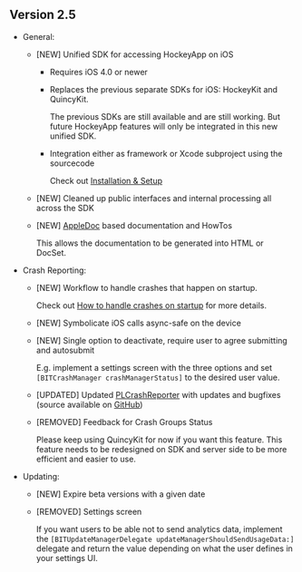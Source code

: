 ## Version 2.5

- General:
	- [NEW] Unified SDK for accessing HockeyApp on iOS
		- Requires iOS 4.0 or newer
		- Replaces the previous separate SDKs for iOS: HockeyKit and QuincyKit.
		
		  The previous SDKs are still available and are still working. But future
		  HockeyApp features will only be integrated in this new unified SDK.
		- Integration either as framework or Xcode subproject using the sourcecode
		
		  Check out [Installation & Setup](Guide-Installation-Setup)
	- [NEW] Cleaned up public interfaces and internal processing all across the SDK
	- [NEW] [AppleDoc](http://gentlebytes.com/appledoc/) based documentation and HowTos
	
		This allows the documentation to be generated into HTML or DocSet.
- Crash Reporting:
	- [NEW] Workflow to handle crashes that happen on startup.
	
		Check out [How to handle crashes on startup](HowTo-Handle-Crashes-On-Startup) for more details.

	- [NEW] Symbolicate iOS calls async-safe on the device
	- [NEW] Single option to deactivate, require user to agree submitting and autosubmit
		
		E.g. implement a settings screen with the three options and set
		`[BITCrashManager crashManagerStatus]` to the desired user value.
	- [UPDATED] Updated [PLCrashReporter](https://code.google.com/p/plcrashreporter/) with updates and bugfixes (source available on [GitHub](https://github.com/bitstadium/PLCrashReporter))
	- [REMOVED] Feedback for Crash Groups Status
		
		Please keep using QuincyKit for now if you want this feature. This feature needs to be
		redesigned on SDK and server side to be more efficient and easier to use.
- Updating:
	- [NEW] Expire beta versions with a given date
	- [REMOVED] Settings screen

		If you want users to be able not to send analytics data, implement the
		`[BITUpdateManagerDelegate updateManagerShouldSendUsageData:]` delegate and return
		the value depending on what the user defines in your settings UI.
